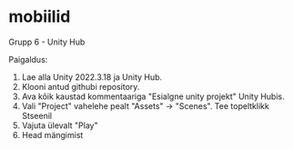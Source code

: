 # mobiilid
Grupp 6 - Unity Hub

Paigaldus:
1. Lae alla Unity 2022.3.18 ja Unity Hub.
2. Klooni antud githubi repository.
3. Ava kõik kaustad kommentaariga "Esialgne unity projekt" Unity Hubis.
4. Vali "Project" vahelehe pealt "Assets" -> "Scenes". Tee topeltklikk Stseenil
5. Vajuta ülevalt "Play"
6. Head mängimist
